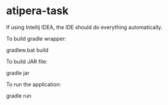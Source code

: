 # atipera-task
If using Intellij IDEA, the IDE should do everything automatically.

To build gradle wrapper:

gradlew.bat build

To build JAR file:

gradle jar

To run the application:

gradle run
